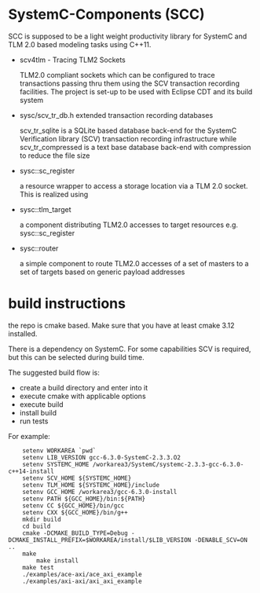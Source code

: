 SystemC-Components (SCC)
========================

SCC is supposed to be a light weight productivity library for SystemC and TLM 2.0 based modeling tasks using C++11.
* scv4tlm - Tracing TLM2 Sockets

  TLM2.0 compliant sockets which can be configured to trace transactions passing thru them using the SCV transaction recording facilities. The project is set-up to be used with Eclipse CDT and its build system

* sysc/scv_tr_db.h extended transaction recording databases

  scv_tr_sqlite is a SQLite based database back-end for the SystemC Verification library (SCV) transaction recording infrastructure while scv_tr_compressed is a text base database back-end with compression to reduce the file size

* sysc::sc_register

  a resource wrapper to access a storage location via a TLM 2.0 socket. This is realized using
  
* sysc::tlm_target

  a component distributing TLM2.0 accesses to target resources e.g. sysc::sc_register
  
* sysc::router

  a simple component to route TLM2.0 accesses of a set of masters to a set of targets based on generic payload addresses

build instructions
==================

the repo is cmake based. Make sure that you have at least cmake 3.12 installed.

There is a dependency on SystemC. For some capabilities SCV is required, but this
can be selected during build time. 

The suggested build flow is:

- create a build directory and enter into it
- execute cmake with applicable options 
- execute build
- install build
- run tests

For example:

```
    setenv WORKAREA `pwd`
    setenv LIB_VERSION gcc-6.3.0-SystemC-2.3.3.O2
    setenv SYSTEMC_HOME /workarea3/SystemC/systemc-2.3.3-gcc-6.3.0-c++14-install
    setenv SCV_HOME ${SYSTEMC_HOME}
    setenv TLM_HOME ${SYSTEMC_HOME}/include
    setenv GCC_HOME /workarea3/gcc-6.3.0-install
    setenv PATH ${GCC_HOME}/bin:${PATH}
    setenv CC ${GCC_HOME}/bin/gcc
    setenv CXX ${GCC_HOME}/bin/g++
    mkdir build
    cd build
    cmake -DCMAKE_BUILD_TYPE=Debug -DCMAKE_INSTALL_PREFIX=$WORKAREA/install/$LIB_VERSION -DENABLE_SCV=ON ..
    make 
        make install
    make test
    ./examples/ace-axi/ace_axi_example
    ./examples/axi-axi/axi_axi_example

```

